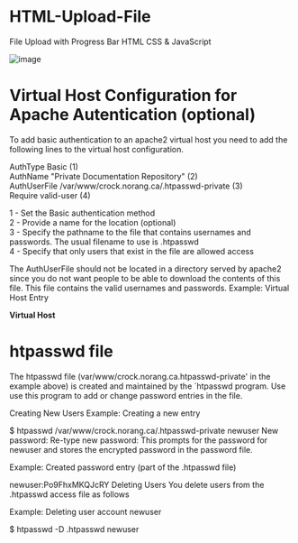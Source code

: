 # HTML-Upload-File
File Upload with Progress Bar HTML CSS &amp; JavaScript

![image](https://user-images.githubusercontent.com/23278182/154736693-3c8cf381-fa5d-4979-8697-04482c7c0cf2.png)

<h1>Virtual Host Configuration for Apache Autentication (optional)</h1>
To add basic authentication to an apache2 virtual host you need to add the following lines to the virtual host configuration.<br>

AuthType Basic                                               (1)<br>
AuthName "Private Documentation Repository"                  (2)<br>
AuthUserFile /var/www/crock.norang.ca/.htpasswd-private      (3)<br>
Require valid-user                                           (4)<br>

1 - Set the Basic authentication method<br>
2 - Provide a name for the location (optional)<br>
3 - Specify the pathname to the file that contains usernames and passwords. The usual filename to use is .htpasswd<br>
4 - Specify that only users that exist in the file are allowed access<br>

The AuthUserFile should not be located in a directory served by apache2 since you do not want people to be able to download the contents of this file. This file contains the valid usernames and passwords. Example: Virtual Host Entry

<strong>Virtual Host</strong>

<h1>htpasswd file</h1>
The htpasswd file (var/www/crock.norang.ca.htpasswd-private' in the example above) is created and maintained by the `htpasswd program. Use use this program to add or change password entries in the file.

Creating New Users
Example: Creating a new entry

$ htpasswd /var/www/crock.norang.ca/.htpasswd-private newuser
New password:
Re-type new password:
This prompts for the password for newuser and stores the encrypted password in the password file.

Example: Created password entry (part of the .htpasswd file)

newuser:Po9FhxMKQJcRY
Deleting Users
You delete users from the .htpasswd access file as follows

Example: Deleting user account newuser

$ htpasswd -D .htpasswd newuser
